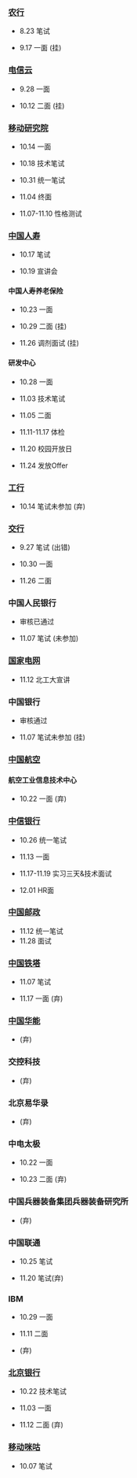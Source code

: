 ### [农行](https://career.abchina.com/build/index.html#/)

+ 8.23 笔试

- 9.17 一面 (挂)

### [电信云](http://campus.51job.com/chinatelecom2021/main.html#/campus/autumn)

- 9.28 一面

- 10.12 二面  (挂)

### [移动研究院](https://job.10086.cn/)

- 10.14 一面

- 10.18 技术笔试

- 10.31 统一笔试

- 11.04 终面

- 11.07-11.10 性格测试

### [中国人寿](https://www.hotjob.cn/wt/chinalife/web/index/CompchinalifePageindex)

- 10.17 笔试

- 10.19 宣讲会

#### 中国人寿养老保险

- 10.23 一面

- 10.29 二面  (挂)

- 11.26 调剂面试 (挂)

#### 研发中心

- 10.28 一面

- 11.03 技术笔试

- 11.05 二面

- 11.11-11.17 体检

- 11.20 校园开放日

- 11.24 发放Offer

### [工行](https://job.icbc.com.cn/pc/index.html#/main/school/home/post)

- 10.14 笔试未参加  (弃)

### [交行](https://job.bankcomm.com/getResumeOtherInfo.do?)

- 9.27 笔试 (出错)

- 10.30 一面

- 11.26 二面

### 中国人民银行

- 审核已通过

- 11.07 笔试 (未参加)

### [国家电网](https://zhaopin.sgcc.com.cn/home.html)

- 11.12 北工大宣讲

### 中国银行

- 审核通过

- 11.07 笔试未参加  (挂)

### [中国航空](http://www.spacetalent.com.cn/index.aspx)

#### 航空工业信息技术中心

- 10.22 一面  (弃)

### [中信银行](https://www.hotjob.cn/wt/chinaciticbank/web/index/campus)

- 10.26 统一笔试

- 11.13 一面

- 11.17-11.19 实习三天&技术面试

- 12.01 HR面

### [中国邮政](http://chinapost2021.zhaopin.com/company.html)

- 11.12 统一笔试
- 11.28 面试

### [中国铁塔](http://zhaopin.chinatowercom.cn/)

- 11.07 笔试

- 11.17 一面 (弃)

### [中国华能](http://zhaopin.chng.com.cn/RecruitInfo)

- (弃)

### 交控科技

- (弃)

### 北京易华录

- (弃)

### 中电太极

- 10.22 一面

- 10.23 二面 (弃)

### 中国兵器装备集团兵器装备研究所

- (弃)

### 中国联通

- 10.25 笔试

- 11.20 笔试(弃)

### IBM

- 10.29 一面

- 11.11 二面

- (弃)

### [北京银行](http://bankofbeijing.zhiye.com/campus)

- 10.22 技术笔试

- 11.03 一面

- 11.12 二面 (弃)

### [移动咪咕](https://www.migu.cn/about/join/graduate/job/0/1/0.html)

- 10.07 笔试